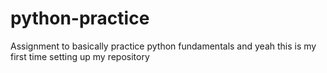 # python-practice
Assignment to basically practice python fundamentals and yeah this is my first time setting up my repository
